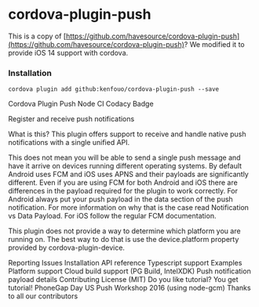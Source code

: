 # cordova-plugin-push

This is a copy of [https://github.com/havesource/cordova-plugin-push](https://github.com/havesource/cordova-plugin-push)? We modified it to provide iOS 14 support with cordova.

### Installation
    cordova plugin add github:kenfouo/cordova-plugin-push --save
    
Cordova Plugin Push
Node CI Codacy Badge

Register and receive push notifications

What is this?
This plugin offers support to receive and handle native push notifications with a single unified API.

This does not mean you will be able to send a single push message and have it arrive on devices running different operating systems. By default Android uses FCM and iOS uses APNS and their payloads are significantly different. Even if you are using FCM for both Android and iOS there are differences in the payload required for the plugin to work correctly. For Android always put your push payload in the data section of the push notification. For more information on why that is the case read Notification vs Data Payload. For iOS follow the regular FCM documentation.

This plugin does not provide a way to determine which platform you are running on. The best way to do that is use the device.platform property provided by cordova-plugin-device.

Reporting Issues
Installation
API reference
Typescript support
Examples
Platform support
Cloud build support (PG Build, IntelXDK)
Push notification payload details
Contributing
License (MIT)
Do you like tutorial? You get tutorial!
PhoneGap Day US Push Workshop 2016 (using node-gcm)
Thanks to all our contributors

